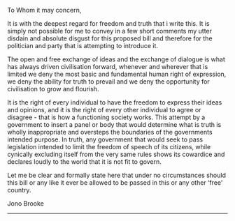 To Whom it may concern,

It is with the deepest regard for freedom and truth that i write this. It is simply not possible for me to
convey in a few short comments my utter disdain and absolute disgust for this proposed bill and
therefore for the politician and party that is attempting to introduce it.

The open and free exchange of ideas and the exchange of dialogue is what has always driven
civilisation forward, whenever and wherever that is limited we deny the most basic and fundamental
human right of expression, we deny the ability for truth to prevail and we deny the opportunity for
civilisation to grow and flourish.

It is the right of every individual to have the freedom to express their ideas and opinions, and it is
the right of every other individual to agree or disagree - that is how a functioning society works. This
attempt by a government to insert a panel or body that would determine what is truth is wholly
inappropriate and oversteps the boundaries of the governments intended purpose. In truth, any
government that would seek to pass legislation intended to limit the freedom of speech of its
citizens, while cynically excluding itself from the very same rules shows its cowardice and declares
loudly to the world that it is not fit to govern.

Let me be clear and formally state here that under no circumstances should this bill or any like it
ever be allowed to be passed in this or any other ‘free’ country.

Jono Brooke


-----

